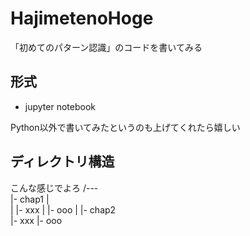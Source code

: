 # HajimetenoHoge
「初めてのパターン認識」のコードを書いてみる

## 形式
- jupyter notebook

Python以外で書いてみたというのも上げてくれたら嬉しい

## ディレクトリ構造
こんな感じでよろ
/---\
    |- chap1
    |       \
    |       |- xxx
    |       |- ooo
    |
    |- chap2
            \
            |- xxx
            |- ooo
